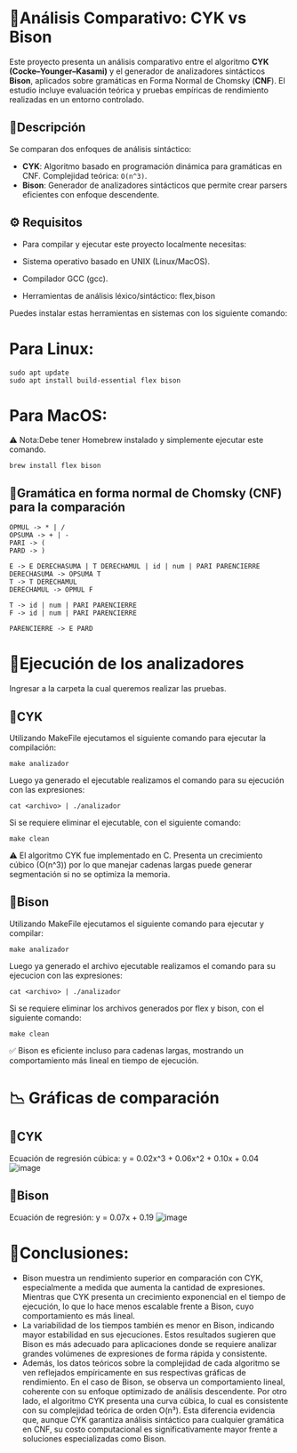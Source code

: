 # 🧠Análisis Comparativo: CYK vs Bison

Este proyecto presenta un análisis comparativo entre el algoritmo **CYK (Cocke–Younger–Kasami)** y el generador de analizadores sintácticos **Bison**, aplicados sobre gramáticas en Forma Normal de Chomsky (**CNF**). El estudio incluye evaluación teórica y pruebas empíricas de rendimiento realizadas en un entorno controlado.

## 🧩Descripción

Se comparan dos enfoques de análisis sintáctico:
- **CYK**: Algoritmo basado en programación dinámica para gramáticas en CNF. Complejidad teórica: `O(n^3)`.
- **Bison**: Generador de analizadores sintácticos que permite crear parsers eficientes con enfoque descendente.

## ⚙️ Requisitos

- Para compilar y ejecutar este proyecto localmente necesitas:

- Sistema operativo basado en UNIX (Linux/MacOS).

- Compilador GCC (gcc).

- Herramientas de análisis léxico/sintáctico: flex,bison

Puedes instalar estas herramientas en sistemas con los siguiente comando:

# Para Linux:
```
sudo apt update
sudo apt install build-essential flex bison
```
# Para MacOS:
⚠️ Nota:Debe tener Homebrew instalado y simplemente ejecutar este comando.
```
brew install flex bison
```

## 📘Gramática en forma normal de Chomsky (CNF) para la comparación

```
OPMUL -> * | /
OPSUMA -> + | -
PARI -> (
PARD -> )

E -> E DERECHASUMA | T DERECHAMUL | id | num | PARI PARENCIERRE
DERECHASUMA -> OPSUMA T
T -> T DERECHAMUL
DERECHAMUL -> OPMUL F

T -> id | num | PARI PARENCIERRE
F -> id | num | PARI PARENCIERRE

PARENCIERRE -> E PARD
```

# 🚀Ejecución de los analizadores

Ingresar a la carpeta la cual queremos realizar las pruebas.

## 🔹CYK
Utilizando MakeFile ejecutamos el siguiente comando para ejecutar la compilación:
```
make analizador
```
Luego ya generado el ejecutable realizamos el comando para su ejecución con las expresiones:
```
cat <archivo> | ./analizador
```
Si se requiere eliminar el ejecutable, con el siguiente comando:
```
make clean
```
⚠️ El algoritmo CYK fue implementado en C. Presenta un crecimiento cúbico (O(n^3)) por lo que manejar cadenas largas puede generar segmentación si no se optimiza la memoria.

## 🔹Bison
Utilizando MakeFile ejecutamos el siguiente comando para ejecutar y compilar:
```
make analizador
```
Luego ya generado el archivo ejecutable realizamos el comando para su ejecucion con las expresiones:
```
cat <archivo> | ./analizador
```
Si se requiere eliminar los archivos generados por flex y bison, con el siguiente comando:
```
make clean
```
✅ Bison es eficiente incluso para cadenas largas, mostrando un comportamiento más lineal en tiempo de ejecución.

# 📉 Gráficas de comparación

## 🔹CYK
Ecuación de regresión cúbica: y = 0.02x^3 + 0.06x^2 + 0.10x + 0.04
![image](https://github.com/user-attachments/assets/c4f41c46-0f7a-4e4b-a1a3-531d22ee3f6f)

## 🔹Bison
Ecuación de regresión: y = 0.07x + 0.19
![image](https://github.com/user-attachments/assets/d10221cf-2d00-45f8-b010-1e44408d4968)

# 💬Conclusiones:
- Bison muestra un rendimiento superior en comparación con CYK, especialmente a medida que aumenta la cantidad de expresiones. Mientras que CYK presenta un crecimiento exponencial en el tiempo de ejecución, lo que lo hace menos escalable frente a Bison, cuyo comportamiento es más lineal.
- La variabilidad de los tiempos también es menor en Bison, indicando mayor estabilidad en sus ejecuciones. Estos resultados sugieren que Bison es más adecuado para aplicaciones donde se requiere analizar grandes volúmenes de expresiones de forma rápida y consistente.
- Además, los datos teóricos sobre la complejidad de cada algoritmo se ven reflejados empíricamente en sus respectivas gráficas de rendimiento. En el caso de Bison, se observa un comportamiento lineal, coherente con su enfoque optimizado de análisis descendente. Por otro lado, el algoritmo CYK presenta una curva cúbica, lo cual es consistente con su complejidad teórica de orden O(n³). Esta diferencia evidencia que, aunque CYK garantiza análisis sintáctico para cualquier gramática en CNF, su costo computacional es significativamente mayor frente a soluciones especializadas como Bison.
